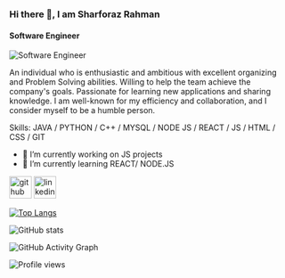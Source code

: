 ### Hi there 👋, I am Sharforaz Rahman
#### Software Engineer
![Software Engineer](https://media.licdn.com/dms/image/D5603AQGR7D6amgZ-iQ/profile-displayphoto-shrink_800_800/0/1672506832968?e=1688601600&v=beta&t=sRfSzDUB6LnwkqG6D9z2ILmsjzjF1gPIrRaOp2PId8s)

An individual who is enthusiastic and ambitious with excellent organizing and Problem Solving abilities. Willing to help the team achieve the company's goals. Passionate for learning new applications and sharing knowledge. I am well-known for my efficiency and
collaboration, and I consider myself to be a humble person.

Skills: JAVA / PYTHON / C++ / MYSQL / NODE JS / REACT / JS / HTML / CSS / GIT

- 🔭 I’m currently working on JS projects 
- 🌱 I’m currently learning REACT/ NODE.JS 


[<img src='https://cdn.jsdelivr.net/npm/simple-icons@3.0.1/icons/github.svg' alt='github' height='40'>](https://github.com/SharforazRahman)  [<img src='https://cdn.jsdelivr.net/npm/simple-icons@3.0.1/icons/linkedin.svg' alt='linkedin' height='40'>](https://www.linkedin.com/in/SharforazRahman/)  

[![Top Langs](https://github-readme-stats.vercel.app/api/top-langs/?username=SharforazRahman)](https://github.com/anuraghazra/github-readme-stats)

![GitHub stats](https://github-readme-stats.vercel.app/api?username=SharforazRahman&show_icons=true&count_private=true)  

![GitHub Activity Graph](https://activity-graph.herokuapp.com/graph?username=SharforazRahman)  

![Profile views](https://gpvc.arturio.dev/SharforazRahman)  
